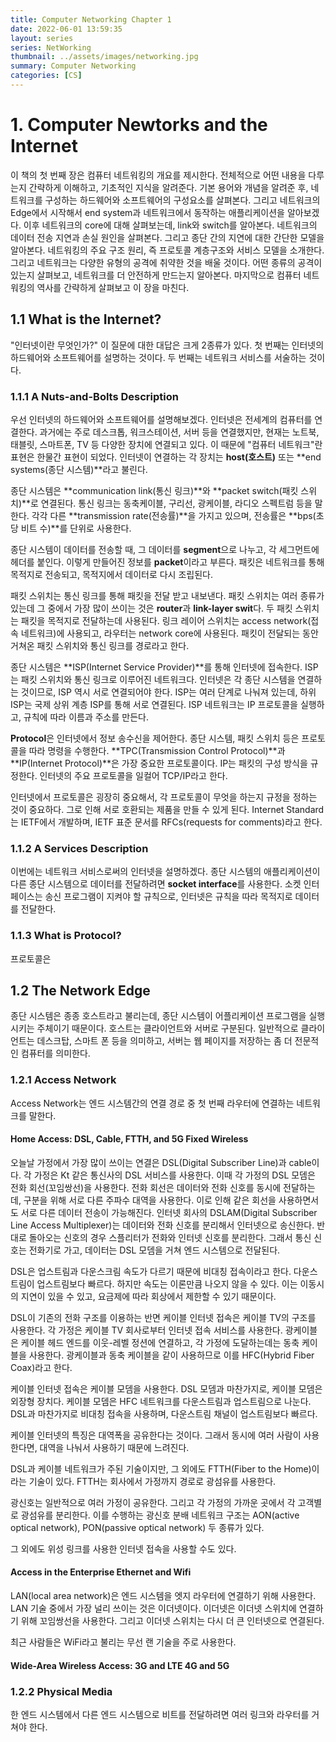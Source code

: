```yaml
---
title: Computer Networking Chapter 1
date: 2022-06-01 13:59:35
layout: series
series: NetWorking
thumbnail: ../assets/images/networking.jpg
summary: Computer Networking
categories: [CS]
---
```


# 1. Computer Newtorks and the Internet

이 책의 첫 번째 장은 컴퓨터 네트워킹의 개요를 제시한다.
전체적으로 어떤 내용을 다루는지 간략하게 이해하고, 기초적인 지식을 알려준다.
기본 용어와 개념을 알려준 후, 네트워크를 구성하는 하드웨어와 소프트웨어의 구성요소를 살펴본다.
그리고 네트워크의 Edge에서 시작해서 end system과 네트워크에서 동작하는 애플리케이션을 알아보겠다.
이후 네트워크의 core에 대해 살펴보는데, link와 switch를 알아본다.
네트워크의 데이터 전송 지연과 손실 원인을 살펴본다.
그리고 종단 간의 지연에 대한 간단한 모델을 알아본다.
네트워킹의 주요 구조 원리, 즉 프로토콜 계층구조와 서비스 모델을 소개한다.
그리고 네트워크는 다양한 유형의 공격에 취약한 것을 배울 것이다.
어떤 종류의 공격이 있는지 살펴보고, 네트워크를 더 안전하게 만드는지 알아본다.
마지막으로 컴퓨터 네트워킹의 역사를 간략하게 살펴보고 이 장을 마친다.

## 1.1 What is the Internet?

"인터넷이란 무엇인가?" 이 질문에 대한 대답은 크게 2종류가 있다.
첫 번째는 인터넷의 하드웨어와 소프트웨어를 설명하는 것이다.
두 번째는 네트워크 서비스를 서술하는 것이다.

### 1.1.1 A Nuts-and-Bolts Description

우선 인터넷의 하드웨어와 소프트웨어를 설명해보겠다.
인터넷은 전세계의 컴퓨터를 연결한다.
과거에는 주로 데스크톱, 워크스테이션, 서버 등을 연결했지만, 현재는 노트북, 태블릿, 스마트폰, TV 등 다양한 장치에 연결되고 있다.
이 때문에 "컴퓨터 네트워크"란 표현은 한물간 표현이 되었다.
인터넷이 연결하는 각 장치는 **host(호스트)** 또는 **end systems(종단 시스템)**라고 불린다.

종단 시스템은 **communication link(통신 링크)**와 **packet switch(패킷 스위치)**로 연결된다.
통신 링크는 동축케이블, 구리선, 광케이블, 라디오 스펙트럼 등을 말한다.
각각 다른 **transmission rate(전송률)**을 가지고 있으며, 전송률은 **bps(초당 비트 수)**를 단위로 사용한다.

종단 시스템이 데이터를 전송할 때, 그 데이터를 **segment**으로 나누고, 각 세그먼트에 헤더를 붙인다.
이렇게 만들어진 정보를 **packet**이라고 부른다.
패킷은 네트워크를 통해 목적지로 전송되고, 목적지에서 데이터로 다시 조립된다.

패킷 스위치는 통신 링크를 통해 패킷을 전달 받고 내보낸다.
패킷 스위치는 여러 종류가 있는데 그 중에서 가장 많이 쓰이는 것은 **router**과 **link-layer swit**다.
두 패킷 스위치는 패킷을 목적지로 전달하는데 사용된다.
링크 레이어 스위치는 access network(접속 네트워크)에 사용되고, 라우터는 network core에 사용된다.
패킷이 전달되는 동안 거쳐온 패킷 스위치와 통신 링크를 경로라고 한다.

종단 시스템은 **ISP(Internet Service Provider)**를 통해 인터넷에 접속한다.
ISP는 패킷 스위치와 통신 링크로 이루어진 네트워크다.
인터넷은 각 종단 시스템을 연결하는 것이므로, ISP 역시 서로 연결되어야 한다.
ISP는 여러 단계로 나눠져 있는데, 하위 ISP는 국제 상위 계층 ISP를 통해 서로 연결된다.
ISP 네트워크는 IP 프로토콜을 실행하고, 규칙에 따라 이름과 주소를 만든다.

**Protocol**은 인터넷에서 정보 송수신을 제어한다.
종단 시스템, 패킷 스위치 등은 프로토콜을 따라 명령을 수행한다.
**TPC(Transmission Control Protocol)**과 **IP(Internet Protocol)**은 가장 중요한 프로토콜이다.
IP는 패킷의 구성 방식을 규정한다.
인터넷의 주요 프로토콜을 일컬어 TCP/IP라고 한다.

인터넷에서 프로토콜은 굉장히 중요해서, 각 프로토콜이 무엇을 하는지 규정을 정하는 것이 중요하다.
그로 인해 서로 호환되는 제품을 만들 수 있게 된다.
Internet Standard는 IETF에서 개발하며, IETF 표준 문서를 RFCs(requests for comments)라고 한다.

### 1.1.2 A Services Description

이번에는 네트워크 서비스로써의 인터넷을 설명하겠다.
종단 시스템의 애플리케이션이 다른 종단 시스템으로 데이터를 전달하려면 **socket interface**를 사용한다.
소켓 인터페이스는 송신 프로그램이 지켜야 할 규칙으로, 인터넷은 규칙을 따라 목적지로 데이터를 전달한다.

### 1.1.3 What is Protocol?

프로토콜은

## 1.2 The Network Edge

종단 시스템은 종종 호스트라고 불리는데, 종단 시스템이 어플리케이션 프로그램을 실행시키는 주체이기 때문이다.
호스트는 클라이언트와 서버로 구분된다.
일반적으로 클라이언트는 데스크탑, 스마트 폰 등을 의미하고, 서버는 웹 페이지를 저장하는 좀 더 전문적인 컴퓨터를 의미한다.

### 1.2.1 Access Network

Access Network는 엔드 시스템간의 연결 경로 중 첫 번째 라우터에 연결하는 네트워크를 말한다.

#### Home Access: DSL, Cable, FTTH, and 5G Fixed Wireless

오늘날 가정에서 가장 많이 쓰이는 연결은 DSL(Digital Subscriber Line)과 cable이다.
각 가정은 Kt 같은 통신사의 DSL 서비스를 사용한다.
이때 각 가정의 DSL 모뎀은 전화 회선(꼬임쌍선)을 사용한다.
전화 회선은 데이터와 전화 신호를 동시에 전달하는데, 구분을 위해 서로 다른 주파수 대역을 사용한다.
이로 인해 같은 회선을 사용하면서도 서로 다른 데이터 전송이 가능해진다.
인터넷 회사의 DSLAM(Digital Subscriber Line Access Multiplexer)는 데이터와 전화 신호를 분리해서 인터넷으로 송신한다.
반대로 돌아오는 신호의 경우 스플리터가 전화와 인터넷 신호를 분리한다.
그래서 통신 신호는 전화기로 가고, 데이터는 DSL 모뎀을 거쳐 엔드 시스템으로 전달된다.

DSL은 업스트림과 다운스크림 속도가 다르기 때문에 비대칭 접속이라고 한다.
다운스트림이 업스트림보다 빠르다.
하지만 속도는 이론만큼 나오지 않을 수 있다.
이는 이동시의 지연이 있을 수 있고, 요금제에 따라 회상에서 제한할 수 있기 때문이다.

DSL이 기존의 전화 구조를 이용하는 반면 케이블 인터넷 접속은 케이블 TV의 구조를 사용한다.
각 가정은 케이블 TV 회사로부터 인터넷 접속 서비스를 사용한다.
광케이블은 케이블 헤드 엔드를 이웃-레벨 정션에 연결하고, 각 가정에 도달하는데는 동축 케이블을 사용한다.
광케이블과 동축 케이블을 같이 사용하므로 이를 HFC(Hybrid Fiber Coax)라고 한다.

케이블 인터넷 접속은 케이블 모뎀을 사용한다.
DSL 모뎀과 마찬가지로, 케이블 모뎀은 외장형 장치다.
케이블 모뎀은 HFC 네트워크를 다운스트림과 업스트림으로 나눈다.
DSL과 마찬가지로 비대칭 접속을 사용하며, 다운스트림 채널이 업스트림보다 빠르다.

케이블 인터넷의 특징은 대역폭을 공유한다는 것이다.
그래서 동시에 여러 사람이 사용한다면, 대역을 나눠서 사용하기 때문에 느려진다.

DSL과 케이블 네트워크가 주된 기술이지만, 그 외에도 FTTH(Fiber to the Home)이라는 기술이 있다.
FTTH는 회사에서 가정까지 경로로 광섬유를 사용한다.

광신호는 일반적으로 여러 가정이 공유한다.
그리고 각 가정의 가까운 곳에서 각 고객별로 광섬유를 분리한다.
이를 수행하는 광신호 분배 네트워크 구조는 AON(active optical network), PON(passive optical network) 두 종류가 있다.

그 외에도 위성 링크를 사용한 인터넷 접속을 사용할 수도 있다.

#### Access in the Enterprise Ethernet and Wifi

LAN(local area network)은 엔드 시스템을 엣지 라우터에 연결하기 위해 사용한다.
LAN 기술 중에서 가장 널리 쓰이는 것은 이더넷이다.
이더넷은 이더넷 스위치에 연결하기 위해 꼬임쌍선을 사용한다.
그리고 이더넷 스위치는 다시 더 큰 인터넷으로 연결된다.

최근 사람들은 WiFi라고 불리는 무선 랜 기술을 주로 사용한다.

#### Wide-Area Wireless Access: 3G and LTE 4G and 5G

### 1.2.2 Physical Media

한 엔드 시스템에서 다른 엔드 시스템으로 비트를 전달하려면 여러 링크와 라우터를 거쳐야 한다.

